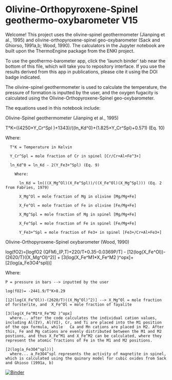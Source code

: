 # Olivine-Orthopyroxene-Spinel geothermo-oxybarometer V15

Welcome! This project uses the olivine-spinel geothermometer (Jianping et al., 1995) and olivine-orthopyroxene-spinel geo-oxybarometer (Sack and Ghiorso, 1991a,b; Wood, 1990). The calculators in the Jupyter notebook are built upon the ThermoEngine package from the ENKI project.


To use the geothermo-barometer app, click the 'launch binder' tab near the bottom of this file, which will take you to repository interface. If you use the results derived from this app in publications, please cite it using the DOI badge indicated.


The olivine-spinel geothermometer is used to calculate the temperature, the pressure of formation is inputted by the user, and the oxygen fugacity is calculated using the Olivine-Orthopyroxene-Spinel geo-oxybarometer.

The equations used in this notebook include:

Olivine-Spinel geothermometer (Jianping et al., 1995)

T°K=((4250×Y_Cr^Spl )+1343)/((ln_Kd^0)+(1.825×Y_Cr^Spl)+0.571) (Eq. 10)

  Where:
  
      T°K = Temperature in Kelvin
    
      Y_Cr^Spl = mole fraction of Cr in spinel [Cr/Cr+Al+Fe^3+]

      ln_Kd^0 = ln_Kd - 2(Y_Fe3+^Spl) (Eq. 9)

        Where: 
    
          ln_Kd = ln(((X_Mg^Ol)(X_Fe^Spl))/((X_Fe^Ol)(X_Mg^Spl))) (Eq. 2 from Fabries, 1979)
    
          X_Mg^Ol = mole fraction of Mg in olivine [Mg/Mg+Fe]
    
          X_Fe^Ol = mole fraction of Fe in olivine [Fe/Mg+Fe]
 
          X_Mg^Spl = mole fraction of Mg in spinel [Mg/Mg+Fe]
 
          X_Fe^Spl = mole fraction of Fe in spinel [Fe/Mg+Fe]
 
          Y_Fe3+^Spl = mole fraction of Fe3+ in spinel [Fe3+/Cr+Al+Fe3+]
    
    
    
Olivine-Orthopyroxene-Spinel oxybarometer (Wood, 1990)
    
log⁡(fO2)=[log⁡fO2 (QFM)_(P,T)+220/T+0.35-0.0369P/T] - [12(log⁡(X_Fe^Ol))-(2620/T)((X_Mg^Ol)^2)] + [3(log⁡(X_Fe^M1*X_Fe^M2 )^opx]+ [2(log(a_Fe3O4^spl))]

  Where: 
  
    P = pressure in bars --> inputted by the user
    
    log⁡(fO2)= -2441.9/T°K+8.29
    
    [12(log⁡(X_Fe^Ol))-(2620/T)((X_Mg^Ol)^2)] --> X_Mg^Ol = mole fraction of forsterite, and  X_Fe^Ol = mole fraction of fayalite
    
    [3(log⁡(X_Fe^M1*X_Fe^M2 )^opx] 
      where... after the code calculates the individual cation values, including Al(IV), Al(VI), Cr, and Ti are placed into the M1 position of the opx formula, while   Ca and Mn cations are placed in M2. After this, Fe and Mg cations are evenly distributed between the M1 and M2 postions, and thus X_Fe^M1 and X_Fe^M2 can be calculated, where they represent the atomic fractions of Fe in the M1 and M2 positions.
    
    [2(log(a_Fe3O4^spl))]
      where... a_Fe3O4^spl represents the activity of magnetite in spinel, which is calculated using the quinary model for cubic oxides from Sack and Ghioso (1991a, b)
    
[![Binder](https://mybinder.org/badge_logo.svg)](https://mybinder.org/v2/gh/SophieBena/OOS14.git/main)
